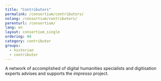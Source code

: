 ```yaml
---
title: "Contributors"
permalink: /consortium/contributors/
nolang: /consortium/contributors/
parenturl: /consortium/
lang: en
layout: consortium_single
ordering: 04
category: contributor
groups:
  - historian
  - contributor
---
```


A network of accomplished of digital humanities specialists and digitisation experts advises and supports the *impresso* project.
